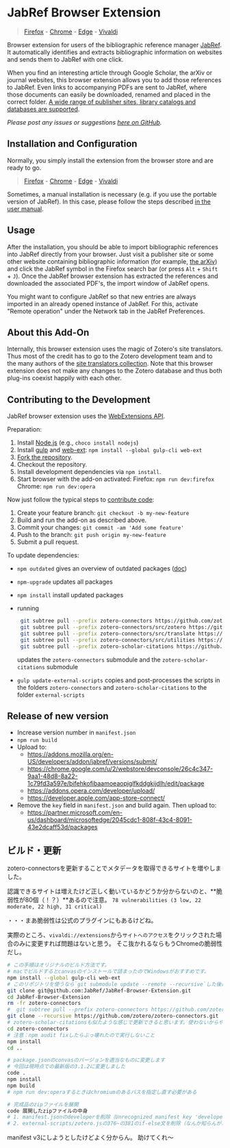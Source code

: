 # JabRef Browser Extension

> [Firefox](https://addons.mozilla.org/en-US/firefox/addon/jabref/?src=external-github) -  [Chrome](https://chrome.google.com/webstore/detail/jabref-browser-extension/bifehkofibaamoeaopjglfkddgkijdlh) - [Edge](https://microsoftedge.microsoft.com/addons/detail/pgkajmkfgbehiomipedjhoddkejohfna) - [Vivaldi](https://chrome.google.com/webstore/detail/jabref-browser-extension/bifehkofibaamoeaopjglfkddgkijdlh)

Browser extension for users of the bibliographic reference manager [JabRef](https://www.jabref.org/).
It automatically identifies and extracts bibliographic information on websites and sends them to JabRef with one click.

When you find an interesting article through Google Scholar, the arXiv or journal websites, this browser extension allows you to add those references to JabRef.
Even links to accompanying PDFs are sent to JabRef, where those documents can easily be downloaded, renamed and placed in the correct folder.
[A wide range of publisher sites, library catalogs and databases are supported](https://www.zotero.org/support/translators).

_Please post any issues or suggestions [here on GitHub](https://github.com/JabRef/JabRef-Browser-Extension/issues)._

## Installation and Configuration

Normally, you simply install the extension from the browser store and are ready to go.
> [Firefox](https://addons.mozilla.org/en-US/firefox/addon/jabref/?src=external-github) -  [Chrome](https://chrome.google.com/webstore/detail/jabref-browser-extension/bifehkofibaamoeaopjglfkddgkijdlh) - [Edge](https://microsoftedge.microsoft.com/addons/detail/pgkajmkfgbehiomipedjhoddkejohfna) - [Vivaldi](https://chrome.google.com/webstore/detail/jabref-browser-extension/bifehkofibaamoeaopjglfkddgkijdlh)

Sometimes, a manual installation is necessary (e.g. if you use the portable version of JabRef). In this case, please follow the steps described [in the user manual](https://docs.jabref.org/import-export/import/jabref-browser-extension).

## Usage

After the installation, you should be able to import bibliographic references into JabRef directly from your browser.
Just visit a publisher site or some other website containing bibliographic information (for example, [the arXiv](http://arxiv.org/list/gr-qc/pastweek?skip=0&show=5)) and click the JabRef symbol in the Firefox search bar (or press `Alt` + `Shift` + `J`).
Once the JabRef browser extension has extracted the references and downloaded the associated PDF's, the import window of JabRef opens.

You might want to configure JabRef so that new entries are always imported in an already opened instance of JabRef.
For this, activate "Remote operation" under the Network tab in the JabRef Preferences.

## About this Add-On

Internally, this browser extension uses the magic of Zotero's site translators.
Thus most of the credit has to go to the Zotero development team and to the many authors of the [site translators collection](https://github.com/zotero/translators).
Note that this browser extension does not make any changes to the Zotero database and thus both plug-ins coexist happily with each other.

## Contributing to the Development

JabRef browser extension uses the [WebExtensions API](https://developer.mozilla.org/en-US/Add-ons/WebExtensions).

Preparation:

1. Install [Node.js](https://nodejs.org) (e.g., `choco install nodejs`)
2. Install [gulp](https://gulpjs.com/) and [web-ext](https://developer.mozilla.org/en-US/Add-ons/WebExtensions/Getting_started_with_web-ext): `npm install --global gulp-cli web-ext`
3. [Fork the repository](https://help.github.com/articles/fork-a-repo/).
4. Checkout the repository.
5. Install development dependencies via `npm install`.
6. Start browser with the add-on activated:
   Firefox: `npm run dev:firefox`
   Chrome: `npm run dev:opera`

Now just follow the typical steps to [contribute code](https://guides.github.com/activities/contributing-to-open-source/#contributing):

1. Create your feature branch: `git checkout -b my-new-feature`
2. Build and run the add-on as described above.
3. Commit your changes: `git commit -am 'Add some feature'`
4. Push to the branch: `git push origin my-new-feature`
5. Submit a pull request.

To update dependencies:

- `npm outdated` gives an overview of outdated packages ([doc](https://docs.npmjs.com/cli/outdated))
- `npm-upgrade` updates all packages
- `npm install` install updated packages
- running

  ```sh
   git subtree pull --prefix zotero-connectors https://github.com/zotero/zotero-connectors.git master --squash
   git subtree pull --prefix zotero-connectors/src/zotero https://github.com/zotero/zotero.git master --squash
   git subtree pull --prefix zotero-connectors/src/translate https://github.com/zotero/translate.git master --squash
   git subtree pull --prefix zotero-connectors/src/utilities https://github.com/zotero/utilities.git master --squash
   git subtree pull --prefix zotero-scholar-citations https://github.com/MaxKuehn/zotero-scholar-citations.git master --squash
  ```

  updates the `zotero-connectors` submodule and the `zotero-scholar-citations` submodule  

- `gulp update-external-scripts` copies and post-processes the scripts in the folders `zotero-connectors` and `zotero-scholar-citations` to the folder `external-scripts`

## Release of new version

- Increase version number in `manifest.json`
- `npm run build`
- Upload to:
  - <https://addons.mozilla.org/en-US/developers/addon/jabref/versions/submit/>
  - <https://chrome.google.com/u/2/webstore/devconsole/26c4c347-9aa1-48d8-8a22-1c79fd3a597e/bifehkofibaamoeaopjglfkddgkijdlh/edit/package>
  - <https://addons.opera.com/developer/upload/>
  - <https://developer.apple.com/app-store-connect/>
- Remove the `key` field in `manifest.json` and build again. Then upload to:
  - <https://partner.microsoft.com/en-us/dashboard/microsoftedge/2045cdc1-808f-43c4-8091-43e2dcaff53d/packages>

## ビルド・更新

zotero-connectorsを更新することでメタデータを取得できるサイトを増やしました。

認識できるサイトは増えたけど正しく動いているかどうか分からないのと、**脆弱性が80個（！？）**あるので注意。
`78 vulnerabilities (3 low, 22 moderate, 22 high, 31 critical)`

・・・まあ脆弱性は公式のプラグインにもあるけどね。

実際のところ、`vivaldi://extensions`から`サイトへのアクセス`をクリックされた場合のみに変更すれば問題はないと思う。
そこ抜かれるならもうChromeの脆弱性だし。

```sh
# この手順はオリジナルのビルド方法です。
# macでビルドするとcanvasのインストールで詰まったのでWindowsがおすすめです。
npm install --global gulp-cli web-ext
# このリポジトリを使うなら`git submodule update --remote --recursive`した後にcd zotero-connectorsでOK
git clone git@github.com:JabRef/JabRef-Browser-Extension.git
cd JabRef-Browser-Extension
rm -fr zotero-connectors
#  git subtree pull --prefix zotero-connectors https://github.com/zotero/zotero-connectors.git master --squashするとCONFLICTするのでだめ
git clone --recursive https://github.com/zotero/zotero-connectors.git
# zotero-scholar-citationsも似たような感じで更新できると思います。使わないからやってないけど
cd zotero-connectors
# 注意：npm audit fixしたらぶっ壊れたので実行しないこと
npm install
cd ..

# package.jsonのconvasのバージョンを適当なものに変更します
# 今回は現時点での最新版の3.1.2に変更しました
code .
npm install
npm build
# npm run dev:operaするときはchromiumのあるパスを指定し直す必要がある

# 完成品のzipファイルを展開
code 展開したzipファイルの中身
# 1. manifest.jsonのdeveloperを削除（Unrecognized manifest key 'developer'と出る）
# 2. external-scripts/zotero.jsの376~の381のif-else文を削除（なんか知らんがエラー出る。消していいのかどうかは知らない。え？）
```

manifest v3にしようとしたけどよく分からん。
助けてくれ〜
